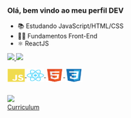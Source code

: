 ### Olá, bem vindo ao meu perfil DEV

- 📚 Estudando JavaScript/HTML/CSS
- 👨‍💻 Fundamentos Front-End
- ⚛️ ReactJS

 <div>
  <a href="https://github.com/danielsantana77">
  <img height="180em" src="https://github-readme-stats.vercel.app/api?username=danielsantana77&show_icons=true&theme=highcontrast&include_all_commits=true&count_private=true"/>
  <img height="180em" src="https://github-readme-stats.vercel.app/api/top-langs/?username=danielsantana77&layout=compact&langs_count=7&theme=dark"/>
</div>
  <div style="display: inline_block"><br>
  <img align="center" alt="Rafa-Js" height="30" width="40" src="https://raw.githubusercontent.com/devicons/devicon/master/icons/javascript/javascript-plain.svg">  
  <img align="center" alt="Rafa-React" height="30" width="40" src="https://raw.githubusercontent.com/devicons/devicon/master/icons/react/react-original.svg">
  <img align="center" alt="Rafa-HTML" height="30" width="40" src="https://raw.githubusercontent.com/devicons/devicon/master/icons/html5/html5-original.svg">
  <img align="center" alt="Rafa-CSS" height="30" width="40" src="https://raw.githubusercontent.com/devicons/devicon/master/icons/css3/css3-original.svg">
</div>
  
 ##
  <div>

  <a href="https://www.linkedin.com/in/daniel-s-968a999a" target="_blank"><img src="https://img.shields.io/badge/-LinkedIn-%230077B5?style=for-the-badge&logo=linkedin&logoColor=white" target="_blank"></a>  
  <a href = "https://drive.google.com/file/d/1ZoyBRurDYCmISk773uGu3MuQRd9qanyC/view?usp=sharing" >Curriculum </a>

  
  </div>
  

